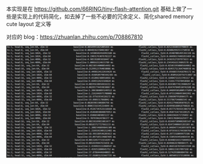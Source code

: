 本实现是在 https://github.com/66RING/tiny-flash-attention.git 基础上做了一些是实现上的代码简化，如去掉了一些不必要的冗余定义、简化shared memory cute layout 定义等

对应的 blog：https://zhuanlan.zhihu.com/p/708867810

![测试](./benchmark.png)
